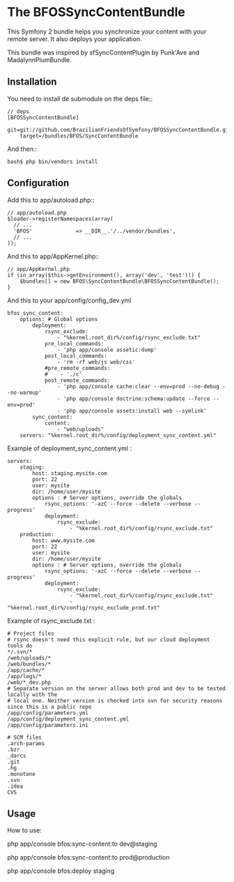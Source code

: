 The BFOSSyncContentBundle
=========================

This Symfony 2 bundle helps you synchronize your content with your remote server. It also deploys your application.

This bundle was inspired by sfSyncContentPlugin by Punk'Ave and MadalynnPlumBundle.


Installation
------------

You need to install de submodule on the deps file::

    // deps
    [BFOSSyncContentBundle]
        git=git://github.com/BrazilianFriendsOfSymfony/BFOSSyncContentBundle.git
        target=/bundles/BFOS/SyncContentBundle

And then::

    bash$ php bin/vendors install


Configuration
-------------

Add this to app/autoload.php::

    // app/autoload.php
    $loader->registerNamespaces(array(
      // ...
      'BFOS'              => __DIR__.'/../vendor/bundles',
      // ...
    ));

And this to app/AppKernel.php::

    // app/AppKernel.php
    if (in_array($this->getEnvironment(), array('dev', 'test'))) {
        $bundles[] = new BFOS\SyncContentBundle\BFOSSyncContentBundle();
    }

And this to your app/config/config_dev.yml

    bfos_sync_content:
        options: # Global options
            deployment:
                rsync_exclude: 
                    - "%kernel.root_dir%/config/rsync_exclude.txt"
                pre_local_commands:
                    - 'php app/console assetic:dump'
                post_local_commands:
                    - 'rm -rf web/js web/css'
                #pre_remote_commands:
                #    - './c'
                post_remote_commands:
                    - 'php app/console cache:clear --env=prod --no-debug --no-warmup'
                    - 'php app/console doctrine:schema:update --force --env=prod'
                    - 'php app/console assets:install web --symlink'
            sync_content:
                content:
                    - "web/uploads"
        servers: "%kernel.root_dir%/config/deployment_sync_content.yml"

Example of deployment_sync_content.yml :

    servers:
        staging:
            host: staging.mysite.com
            port: 22
            user: mysite
            dir: /home/user/mysite
            options : # Server options, override the globals
                rsync_options: '-azC --force --delete --verbose --progress'
                deployment:
                    rsync_exclude: 
                        - "%kernel.root_dir%/config/rsync_exclude.txt"
        production:
            host: www.mysite.com
            port: 22
            user: mysite
            dir: /home/user/mysite
            options : # Server options, override the globals
                rsync_options: '-azC --force --delete --verbose --progress'
                deployment:
                    rsync_exclude: 
                        - "%kernel.root_dir%/config/rsync_exclude.txt"
                        - "%kernel.root_dir%/config/rsync_exclude_prod.txt"

Example of rsync_exclude.txt :

    # Project files
    # rsync doesn't need this explicit rule, but our cloud deployment tools do
    */.svn/*
    /web/uploads/*
    /web/bundles/*
    /app/cache/*
    /app/logs/*
    /web/*_dev.php
    # Separate version on the server allows both prod and dev to be tested locally with the
    # local one. Neither version is checked into svn for security reasons since this is a public repo
    /app/config/parameters.yml
    /app/config/deployment_sync_content.yml
    /app/config/parameters.ini

    # SCM files
    .arch-params
    .bzr
    _darcs
    .git
    .hg
    .monotone
    .svn
    .idea
    CVS

Usage
-----

How to use:

php app/console bfos:sync-content:to dev@staging

php app/console bfos:sync-content:to prod@production

php app/console bfos:deploy staging


